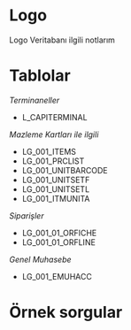 # Logo
Logo Veritabanı ilgili notlarım

# Tablolar

*Terminaneller*
- L_CAPITERMINAL

*Mazleme Kartları ile ilgili*
- LG_001_ITEMS
- LG_001_PRCLIST
- LG_001_UNITBARCODE
- LG_001_UNITSETF
- LG_001_UNITSETL
- LG_001_ITMUNITA

*Siparişler*
- LG_001_01_ORFICHE
- LG_001_01_ORFLINE

*Genel Muhasebe*
- LG_001_EMUHACC


# Örnek sorgular

